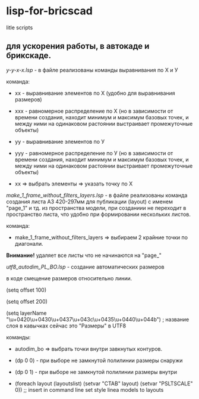 # lisp-for-bricscad
litle scripts

## для ускорения работы, в автокаде и брикскаде.

*y-y-x-x.lsp* - в файле реализованы команды выравнивания по Х и У

команда:

- xx - выравнивание элементов по Х (удобно для выравнивания размеров) 

- xxx - равномерное распределение по Х (но в зависимости от времени создания, находит минимум и максимум базовых точек, и между ними на одинаковом растоянии выстраивает промежуточные объекты)

- yy - выравнивание элементов по У

- yyy - равномерное распределение по У (но в зависимости от времени создания, находит минимум и максимум базовых точек, и между ними на одинаковом растоянии выстраивает промежуточные объекты)

- xx => выбрать элементы => указать точку по Х

*make_1_frame_without_filters_layers.lsp* - в файле реализованы команда создания листа А3 420-297мм для публикации (layout) с именем "page_1" и тд. из пространства модели, при созданиии не переходит в пространство листа, что удобно при формировании нескольких листов.

команда:

- make_1_frame_without_filters_layers => выбираем 2 крайние точки по диагонали.

**Внимание!** удаляет все листы что не начинаются на "page_"

*utf8_autodim_PL_BO.lsp* - создание автоматических размеров

в коде смещение размеров относительно линии.

(setq offset 100) 

(setq offset 200)

(setq layerName "\u+0420\u+0430\u+0437\u+043c\u+0435\u+0440\u+044b") ; название слоя в кавычках сейчас это "Размеры" в UTF8 

команды:

- autodim_bo => выбрать точки внутри завкнутых контуров.

- (dp 0 0) - при выборе не замкнутой полилинии размеры снаружи  

- (dp 0 1) - при выборе не замкнутой полилинии размеры внутри

- (foreach layout (layoutslist) (setvar "CTAB" layout) (setvar "PSLTSCALE" 0)) ;; insert in command line set style linea models to layouts
